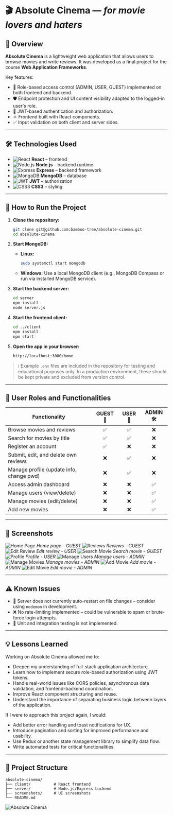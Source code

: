 # 🎬 Absolute Cinema — *for movie lovers and haters*

## 📝 Overview

**Absolute Cinema** is a lightweight web application that allows users to browse movies and write reviews. It was developed as a final project for the course **Web Application Frameworks**.

Key features:
- 🔐 Role-based access control (ADMIN, USER, GUEST) implemented on both frontend and backend.
- 🛡️ Endpoint protection and UI content visibility adapted to the logged-in user's role.
- 🔑 JWT-based authentication and authorization.
- ⚛️ Frontend built with React components.
- ✅ Input validation on both client and server sides.

---

## 🛠️ Technologies Used

- ![React](https://img.shields.io/badge/-React-61DAFB?logo=react&logoColor=white&style=flat-square) **React** – frontend  
- ![Node.js](https://img.shields.io/badge/-Node.js-339933?logo=node.js&logoColor=white&style=flat-square) **Node.js** – backend runtime  
- ![Express](https://img.shields.io/badge/-Express-000000?logo=express&logoColor=white&style=flat-square) **Express** – backend framework  
- ![MongoDB](https://img.shields.io/badge/-MongoDB-47A248?logo=mongodb&logoColor=white&style=flat-square) **MongoDB** – database  
- ![JWT](https://img.shields.io/badge/-JWT-000000?logo=jsonwebtokens&logoColor=white&style=flat-square) **JWT** – authorization  
- ![CSS3](https://img.shields.io/badge/-CSS3-1572B6?logo=css3&logoColor=white&style=flat-square) **CSS3** – styling

---

## 🚀 How to Run the Project

1. **Clone the repository:**
   ```bash
   git clone git@github.com:bamboo-tree/absolute-cinema.git
   cd absolute-cinema
   ```

2. **Start MongoDB:**
   - **Linux:**
     ```bash
     sudo systemctl start mongodb
     ```
   - **Windows:**
     Use a local MongoDB client (e.g., MongoDB Compass or run via installed MongoDB service).

3. **Start the backend server:**
   ```bash
   cd server
   npm install
   node server.js
   ```

4. **Start the frontend client:**
   ```bash
   cd ../client
   npm install
   npm start
   ```

5. **Open the app in your browser:**
   ```
   http://localhost:3000/home
   ```

> ℹ️ Example `.env` files are included in the repository for testing and educational purposes only. In a production environment, these should be kept private and excluded from version control.

---

## 👤 User Roles and Functionalities

| Functionality                              | GUEST 👤 | USER 🧑 | ADMIN 🛠️ |
|-------------------------------------------|:--------:|:------:|:--------:|
| Browse movies and reviews                  |   ✅     |   ✅   |    ❌    |
| Search for movies by title                |   ✅     |   ✅   |    ❌    |
| Register an account                       |   ✅     |   ❌   |    ❌    |
| Submit, edit, and delete own reviews      |   ❌     |   ✅   |    ❌    |
| Manage profile (update info, change pwd)  |   ❌     |   ✅   |    ❌    |
| Access admin dashboard                    |   ❌     |   ❌   |    ✅    |
| Manage users (view/delete)                |   ❌     |   ❌   |    ✅    |
| Manage movies (edit/delete)               |   ❌     |   ❌   |    ✅    |
| Add new movies                            |   ❌     |   ❌   |    ✅    |

---

## 📸 Screenshots

![Home Page](./screenshots/home_page_guest.png) 
_Home page - GUEST_
![Reviews](./screenshots/reviews_guest.png)
_Reviews - GUEST_
![Edit Review](./screenshots/edit_review.png)
_Edit review - USER_
![Search Movie](./screenshots/movie_search.png)
_Search movie - GUEST_
![Profile](./screenshots/profile.png)
_Profile - USER_
![Manage Users](./screenshots/manage_users.png) 
_Manage users - ADMIN_
![Manage Movies](./screenshots/manage_movies.png)
_Manage movies - ADMIN_
![Add Movie](./screenshots/add_movie.png)
_Add movie - ADMIN_
![Edit Movie](./screenshots/edit_movie.png)
_Edit movie - ADMIN_

---

## ⚠️ Known Issues

- 🔁 Server does not currently auto-restart on file changes – consider using `nodemon` in development.
- ❌ No rate-limiting implemented – could be vulnerable to spam or brute-force login attempts.
- 🧪 Unit and integration testing is not implemented.

---

## 💡 Lessons Learned

Working on Absolute Cinema allowed me to:
- Deepen my understanding of full-stack application architecture.
- Learn how to implement secure role-based authorization using JWT tokens.
- Handle real-world issues like CORS policies, asynchronous data validation, and frontend-backend coordination.
- Improve React component structuring and reuse.
- Understand the importance of separating business logic between layers of the application.

If I were to approach this project again, I would:
- Add better error handling and toast notifications for UX.
- Introduce pagination and sorting for improved performance and usability.
- Use Redux or another state management library to simplify data flow.
- Write automated tests for critical functionalities.

---

## 📁 Project Structure

```
absolute-cinema/
├── client/          # React frontend
├── server/          # Node.js/Express backend
├── screenshots/     # UI screenshots
└── README.md
```

![Absolute Cinema](./screenshots/absolute-cinema.jpg)